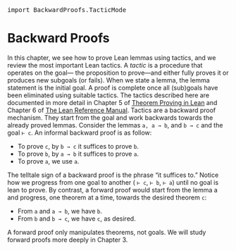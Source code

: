 <pre class="alectryon-io type-info-hidden highlight"><!-- Generator: Alectryon --><span class="alectryon-wsp"><span class="alectryon-token"><span class="kn">import</span> BackwardProofs.TacticMode</span></span></pre>

# Backward Proofs

In this chapter, we see how to prove Lean lemmas using tactics, and we review the most important
Lean tactics. A _tactic_ is a procedure that operates on the goal— the proposition to prove—and
either fully proves it or produces new subgoals (or fails). When we state a lemma, the lemma
statement is the initial goal. A proof is complete once all (sub)goals have been eliminated using
suitable tactics. The tactics described here are documented in more detail in Chapter 5 of [Theorem
Proving in Lean](../bib.md#1) and Chapter 6 of [The Lean Reference Manual](../bib.md/#3). Tactics
are a backward proof mechanism. They start from the goal and work backwards towards the already
proved lemmas. Consider the lemmas `a, a → b`, and `b → c` and the goal `⊢ c`. An informal backward
proof is as follow:

- To prove `c`, by `b → c` it suffices to prove `b`.
- To prove `b`, by `a → b` it suffices to prove `a`.
- To prove `a`, we use `a`.

The telltale sign of a backward proof is the phrase “it suffices to.” Notice how we
progress from one goal to another ( `⊢ c`, `⊢ b`, `⊢ a`) until no goal is lean to prove. By
contrast, a forward proof would start from the lemma a and progress, one theorem
at a time, towards the desired theorem `c`:

- From `a` and `a → b`, we have `b`.
- From `b` and `b → c`, we have `c`, as desired.

A forward proof only manipulates theorems, not goals. We will study forward
proofs more deeply in Chapter 3.

<pre class="alectryon-io type-info-hidden highlight"><!-- Generator: Alectryon --></pre>